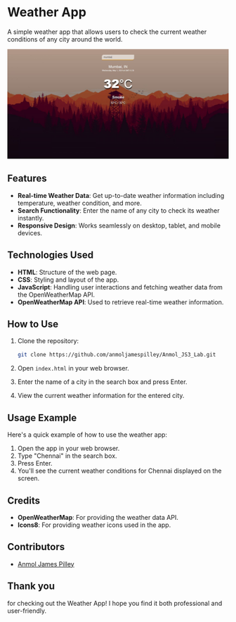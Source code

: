 # Weather App

A simple weather app that allows users to check the current weather conditions of any city around the world.

![Weather App Screenshot](screencapture.JPG)

## Features

- **Real-time Weather Data**: Get up-to-date weather information including temperature, weather condition, and more.
- **Search Functionality**: Enter the name of any city to check its weather instantly.
- **Responsive Design**: Works seamlessly on desktop, tablet, and mobile devices.

## Technologies Used

- **HTML**: Structure of the web page.
- **CSS**: Styling and layout of the app.
- **JavaScript**: Handling user interactions and fetching weather data from the OpenWeatherMap API.
- **OpenWeatherMap API**: Used to retrieve real-time weather information.

## How to Use

1. Clone the repository:

    ```bash
    git clone https://github.com/anmoljamespilley/Anmol_JS3_Lab.git
    ```

2. Open `index.html` in your web browser.

3. Enter the name of a city in the search box and press Enter.

4. View the current weather information for the entered city.

## Usage Example

Here's a quick example of how to use the weather app:

1. Open the app in your web browser.
2. Type "Chennai" in the search box.
3. Press Enter.
4. You'll see the current weather conditions for Chennai displayed on the screen.

## Credits

- **OpenWeatherMap**: For providing the weather data API.
- **Icons8**: For providing weather icons used in the app.

## Contributors
- [Anmol James Pilley](https://github.com/anmoljamespilley)

## Thank you
for checking out the Weather App! I hope you find it both professional and user-friendly.
